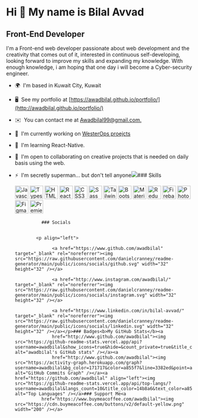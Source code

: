 Hi 👋 My name is Bilal Avvad
============================

Front-End Developer
-------------------

I'm a Front-end web developer passionate about web development and the creativity that comes out of it, interested in continuous self-developing, looking forward to improve my skills and expanding my knowledge. With enough knowledge, i am hoping that one day i will become a Cyber-security engineer.

*   🌍  I'm based in Kuwait City, Kuwait
*   🖥️  See my portfolio at [https://awadbilal.github.io/portfolio/](http://awadbilal.github.io/portfolio/)
*   ✉️  You can contact me at [Awadbilal99@gmail.com.](mailto:Awadbilal99@gmail.com.)
*   🚀  I'm currently working on [WesterOps proejcts](http://westerops.com)
*   🧠  I'm learning React-Native.
*   🤝  I'm open to collaborating on creative projects that is needed on daily basis using the web.
*   ⚡  I'm secretly superman... but don't tell anyone<a href="https://www.github.com/awadbilal" target="_blank" rel="noreferrer"><img
                  src="https://img.shields.io/github/followers/awadbilal?logo=github&style=for-the-badge&color=3382ed&labelColor=171717" /></a>### Skills<p align="left">
                                <a href="https://developer.mozilla.org/en-US/docs/Web/JavaScript" target="_blank" rel="noreferrer"><img src="https://raw.githubusercontent.com/danielcranney/readme-generator/main/public/icons/skills/javascript-colored.svg" width="36" height="36" alt="Javascript" /></a>
                                <a href="https://www.typescriptlang.org/" target="_blank" rel="noreferrer"><img src="https://raw.githubusercontent.com/danielcranney/readme-generator/main/public/icons/skills/typescript-colored.svg" width="36" height="36" alt="Typescript" /></a>
                                <a href="https://developer.mozilla.org/en-US/docs/Glossary/HTML5" target="_blank" rel="noreferrer"><img src="https://raw.githubusercontent.com/danielcranney/readme-generator/main/public/icons/skills/html5-colored.svg" width="36" height="36" alt="HTML5" /></a>
                                <a href="https://reactjs.org/" target="_blank" rel="noreferrer"><img src="https://raw.githubusercontent.com/danielcranney/readme-generator/main/public/icons/skills/react-colored.svg" width="36" height="36" alt="React" /></a>
                                <a href="https://www.w3.org/TR/CSS/#css" target="_blank" rel="noreferrer"><img src="https://raw.githubusercontent.com/danielcranney/readme-generator/main/public/icons/skills/css3-colored.svg" width="36" height="36" alt="CSS3" /></a>
                                <a href="https://sass-lang.com/" target="_blank" rel="noreferrer"><img src="https://raw.githubusercontent.com/danielcranney/readme-generator/main/public/icons/skills/sass-colored.svg" width="36" height="36" alt="Sass" /></a>
                                <a href="https://tailwindcss.com/" target="_blank" rel="noreferrer"><img src="https://raw.githubusercontent.com/danielcranney/readme-generator/main/public/icons/skills/tailwindcss-colored.svg" width="36" height="36" alt="TailwindCSS" /></a>
                                <a href="https://getbootstrap.com/" target="_blank" rel="noreferrer"><img src="https://raw.githubusercontent.com/danielcranney/readme-generator/main/public/icons/skills/bootstrap-colored.svg" width="36" height="36" alt="Bootstrap" /></a>
                                <a href="https://mui.com/" target="_blank" rel="noreferrer"><img src="https://raw.githubusercontent.com/danielcranney/readme-generator/main/public/icons/skills/materialui-colored.svg" width="36" height="36" alt="Material UI" /></a>
                                <a href="https://redux.js.org/" target="_blank" rel="noreferrer"><img src="https://raw.githubusercontent.com/danielcranney/readme-generator/main/public/icons/skills/redux-colored.svg" width="36" height="36" alt="Redux" /></a>
                                <a href="https://firebase.google.com/" target="_blank" rel="noreferrer"><img src="https://raw.githubusercontent.com/danielcranney/readme-generator/main/public/icons/skills/firebase-colored.svg" width="36" height="36" alt="Firebase" /></a>
                                <a href="https://www.adobe.com/uk/products/photoshop.html" target="_blank" rel="noreferrer"><img src="https://raw.githubusercontent.com/danielcranney/readme-generator/main/public/icons/skills/photoshop-colored.svg" width="36" height="36" alt="Photoshop" /></a>
                                <a href="https://www.figma.com/" target="_blank" rel="noreferrer"><img src="https://raw.githubusercontent.com/danielcranney/readme-generator/main/public/icons/skills/figma-colored.svg" width="36" height="36" alt="Figma" /></a>
                                <a href="https://www.adobe.com/uk/products/premiere.html" target="_blank" rel="noreferrer"><img src="https://raw.githubusercontent.com/danielcranney/readme-generator/main/public/icons/skills/premierepro-colored.svg" width="36" height="36" alt="Premiere Pro" /></a>
                    </p>
                    
                  ### Socials
                  
                  
                <p align="left">
                          
                      <a href="https://www.github.com/awadbilal" target="_blank" rel="noreferrer"><img src="https://raw.githubusercontent.com/danielcranney/readme-generator/main/public/icons/socials/github.svg" width="32" height="32" /></a>
                          
                      <a href="http://www.instagram.com/awadbilal/" target="_blank" rel="noreferrer"><img src="https://raw.githubusercontent.com/danielcranney/readme-generator/main/public/icons/socials/instagram.svg" width="32" height="32" /></a>
                          
                      <a href="https://www.linkedin.com/in/bilal-avvad/" target="_blank" rel="noreferrer"><img src="https://raw.githubusercontent.com/danielcranney/readme-generator/main/public/icons/socials/linkedin.svg" width="32" height="32" /></a></p>### Badges<b>My GitHub Stats</b><a
                      href="http://www.github.com/awadbilal"><img src="https://github-readme-stats.vercel.app/api?username=awadbilal&show_icons=true&hide=&count_private=true&title_color=14b8a6&text_color=a855f7&icon_color=3382ed&bg_color=171717&hide_border=true&show_icons=true" alt="awadbilal's GitHub stats" /></a><a
                      href="http://www.github.com/awadbilal"><img src="https://activity-graph.herokuapp.com/graph?username=awadbilal&bg_color=171717&color=a855f7&line=3382ed&point=a855f7&area_color=171717&area=true&hide_border=true&custom_title=GitHub%20Commits%20Graph" alt="GitHub Commits Graph" /></a><a href="https://github.com/awadbilal" align="left"><img src="https://github-readme-stats.vercel.app/api/top-langs/?username=awadbilal&langs_count=10&title_color=14b8a6&text_color=a855f7&icon_color=3382ed&bg_color=171717&hide_border=true&locale=en&custom_title=Top%20%Languages" alt="Top Languages" /></a>### Support Me<a
                  href="https://www.buymeacoffee.com/awadbilal"><img src="https://cdn.buymeacoffee.com/buttons/v2/default-yellow.png" width="200" /></a>
